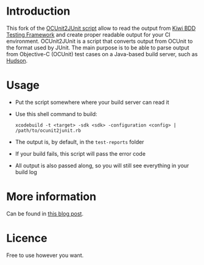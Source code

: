 Introduction
======================

This fork of the [OCUnit2JUnit script](https://github.com/ciryon/OCUnit2JUnit) allow to read the output from [Kiwi BDD Testing Framework](https://github.com/allending/Kiwi) and create proper readable output for your CI environment.
OCUnit2JUnit is a script that converts output from OCUnit to the format used by JUnit. The main purpose is to be able to parse output from Objective-C (OCUnit) test cases on a Java-based build server, such as [Hudson](http://www.hudson-co.org).

Usage
======================

* Put the script somewhere where your build server can read it
* Use this shell command to build: 

	`xcodebuild -t <target> -sdk <sdk> -configuration <config> | /path/to/ocunit2junit.rb`

* The output is, by default, in the `test-reports` folder
* If your build fails, this script will pass the error code
* All output is also passed along, so you will still see everything in your build log


More information
======================

Can be found in [this blog post](http://blog.jayway.com/2010/01/31/continuos-integration-for-xcode-projects/).


Licence
======================

Free to use however you want.
